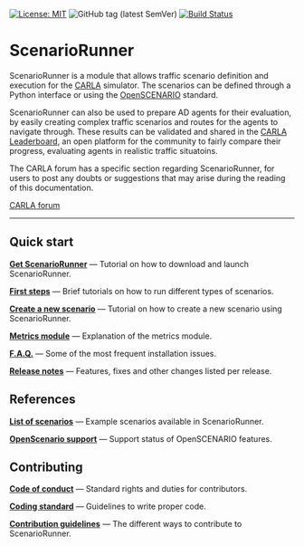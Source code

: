 [![License: MIT](https://img.shields.io/badge/License-MIT-yellow.svg)](https://opensource.org/licenses/MIT)
![GitHub tag (latest SemVer)](https://img.shields.io/github/tag/carla-simulator/scenario_runner.svg)
[![Build Status](https://travis-ci.com/carla-simulator/scenario_runner.svg?branch=master)](https://travis-ci.com/carla/scenario_runner)

# ScenarioRunner

ScenarioRunner is a module that allows traffic scenario definition and execution for the [CARLA](http://carla.org/ ) simulator. The scenarios can be defined through a Python interface or using the [OpenSCENARIO](http://www.openscenario.org/) standard.  
  
ScenarioRunner can also be used to prepare AD agents for their evaluation, by easily creating complex traffic scenarios and routes for the agents to navigate through. These results can be validated and shared in the [CARLA Leaderboard](https://leaderboard.carla.org/), an open platform for the community to fairly compare their progress, evaluating agents in realistic traffic situatoins.


The CARLA forum has a specific section regarding ScenarioRunner, for users to post any doubts or suggestions that may arise during the reading of this documentation.  
<div class="build-buttons">
<a href="https://forum.carla.org/" target="_blank" class="btn btn-neutral" title="Go to the latest CARLA release">
CARLA forum</a>
</div>

---

## Quick start

[**Get ScenarioRunner**](<getting_scenariorunner>) — Tutorial on how to download and launch ScenarioRunner.<br>

[**First steps**](<getting_started>) — Brief tutorials on how to run different types of scenarios.<br>

[**Create a new scenario**](<creating_new_scenario>) — Tutorial on how to create a new scenario using ScenarioRunner.<br>

[**Metrics module**](<metrics_module>) — Explanation of the metrics module.<br>

[**F.A.Q.**](<FAQ>) — Some of the most frequent installation issues.<br>

[**Release notes**](<CHANGELOG>) — Features, fixes and other changes listed per release.<br>


## References

[**List of scenarios**](<list_of_scenarios>) — Example scenarios available in ScenarioRunner.<br>

[**OpenScenario support**](<getting_started>) — Support status of OpenSCENARIO features.<br>


## Contributing
[**Code of conduct**](<CODE_OF_CONDUCT>) — Standard rights and duties for contributors.<br>

[**Coding standard**](<coding_standard>) — Guidelines to write proper code.<br>

[**Contribution guidelines**](<CONTRIBUTING>) — The different ways to contribute to ScenarioRunner.<br>

